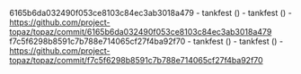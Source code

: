 6165b6da032490f053ce8103c84ec3ab3018a479 - tankfest () - tankfest () - https://github.com/project-topaz/topaz/commit/6165b6da032490f053ce8103c84ec3ab3018a479
f7c5f6298b8591c7b788e714065cf27f4ba92f70 - tankfest () - tankfest () - https://github.com/project-topaz/topaz/commit/f7c5f6298b8591c7b788e714065cf27f4ba92f70

